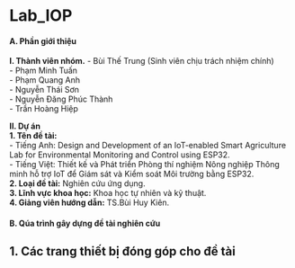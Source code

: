 # Lab_IOP

#### A. Phần giới thiệu  
 __I. Thành viên nhóm.__ 
    - Bùi Thế Trung (Sinh viên chịu trách nhiệm chính)  
    - Phạm Minh Tuấn  
    - Phạm Quang Anh  
    - Nguyễn Thái Sơn  
    - Nguyễn Đăng Phúc Thành  
    - Trần Hoàng Hiệp  
  
 __II. Dự án__  
    __1. Tên đề tài:__  
    - Tiếng Anh: Design and Development of an IoT-enabled Smart Agriculture Lab for Environmental Monitoring and Control using ESP32.  
    - Tiếng Việt: Thiết kế và Phát triển Phòng thí nghiệm Nông nghiệp Thông minh hỗ trợ IoT để Giám sát và Kiểm soát Môi trường bằng ESP32.  
    __2. Loại đề tài:__ Nghiên cứu ứng dụng.  
    __3. Lĩnh vực khoa học:__ Khoa học tự nhiên và kỹ thuật.  
    __4. Giảng viên hướng dẫn:__ TS.Bùi Huy Kiên.  
  
#### B. Qúa trình gây dựng đề tài nghiên cứu  
 __1. Các trang thiết bị đóng góp cho đề tài__
 - 